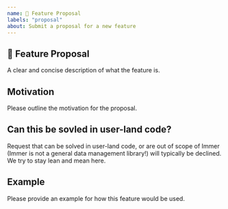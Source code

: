 ```yaml
---
name: 🚀 Feature Proposal
labels: "proposal"
about: Submit a proposal for a new feature
---
```


## 🚀 Feature Proposal

A clear and concise description of what the feature is.

## Motivation

Please outline the motivation for the proposal.

## Can this be sovled in user-land code?

Request that can be solved in user-land code, or are out of scope of Immer (Immer is not a general data management library!) will typically be declined. We try to stay lean and mean here.

## Example

Please provide an example for how this feature would be used.
